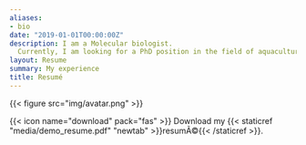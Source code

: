 ```yaml
---
aliases:
- bio
date: "2019-01-01T00:00:00Z"
description: I am a Molecular biologist.
  Currently, I am looking for a PhD position in the field of aquaculture. I would like to make my own research contribution towards aquaculture genomics. Now, I live in Thailand and about to begin my master thesis. My research project's objective is to develop a *Proof of Concept of an in vitro transcribed mRNA vaccine against Carp Edema Virus Disease using a low-cost experimental design* (June 2021 - May 2022) 
layout: Resume
summary: My experience
title: Resumé
---
```



{{< figure src="img/avatar.png" >}}


{{< icon name="download" pack="fas" >}} Download my {{< staticref "media/demo_resume.pdf" "newtab" >}}resumÃ©{{< /staticref >}}.